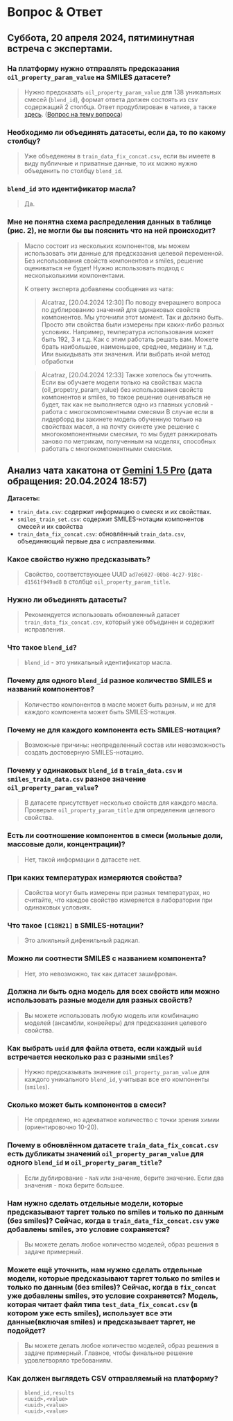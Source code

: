 # Вопрос & Ответ

## Суббота, 20 апреля 2024, пятиминутная встреча с экспертами.

### На платформу нужно отправлять предсказания `oil_property_param_value` на SMILES датасете?

> Нужно предсказать `oil_property_param_value` для 138 уникальных смесей
> (`blend_id`), формат ответа должен состоять из csv содержащий 2 столбца. Ответ
> продублирован в чатике, а также
> [здесь](#как-должен-выглядеть-csv-отправляемый-на-платформу). ([Вопрос на тему
> вопроса](#как-выбрать-uuid-для-файла-ответа-если-каждый-uuid-встречается-несколько-раз-с-разными-smiles))

### Необходимо ли объединять датасеты, если да, то по какому столбцу?
> Уже объеденены в `train_data_fix_concat.csv`, если вы имеете в виду публичные и приватные
> данные, то их можно нужно объеденить по столбцу `blend_id`.


### `blend_id` это идентификатор масла?
> Да.


### Мне не понятна схема распределения данных в таблице (рис. 2), не могли бы вы пояснить что на ней происходит?
> Масло состоит из нескольких компонентов, мы можем использовать эти данные для
> предсказания целевой переменной. Без использования свойств
> компонентов и smiles, решение оцениваться не будет! Нужно использовать
> подход с нескольколькими компонентами.
>
> К ответу эксперта добавлены сообщения из чата:
>
>> Alcatraz, [20.04.2024 12:30] По поводу вчерашнего вопроса по дублированию
> значений для одинаковых свойств компонентов. Мы уточнили этот момент. Так и
> должно быть. Просто эти свойства были измерены при каких-либо разных
> условиях. Например, температура использования может быть 192, 3 и т.д. Как с
> этим работать решать вам. Можете брать наибольшее, наименьшее, среднее,
> медиану и т.д. Или выкидывать эти значения. Или выбрать иной метод обработки
>
>> Alcatraz, [20.04.2024 12:33] Также хотелось бы уточнить. Если вы обучаете
> модели только на свойствах масла (oil_propetry_param_value) без
> использования свойств компонентов и smiles, то такое решение оцениваться не
> будет, так как не выполняется одно из главных условий - работа с
> многокомпонентными смесями В случае если в лидерборд вы закинете модель
> обученную только на свойствах масел, а на почту скинете уже решение с
> многокомпонентными смесями, то мы будет ранжировать заново по метрикам,
> полученным на моделях, способных работать с многокомпонентными смесями.

## Анализ чата хакатона от [Gemini 1.5 Pro](https://aistudio.google.com/app/prompts/new_chat) (дата обращения: 20.04.2024 18:57)

**Датасеты:**
- `train_data.csv`: содержит информацию о смесях и их свойствах.
- `smiles_train_set.csv`: содержит SMILES-нотации компонентов смесей и их свойства
- `train_data_fix_concat.csv`: обновлённый `train_data.csv`, объединяющий первые два с исправлениями.

### Какое свойство нужно предсказывать?
> Свойство, соответствующее UUID `ad7e6027-00b8-4c27-918c-d1561f949ad8` в столбце `oil_property_param_title`.


### Нужно ли объединять датасеты?
> Рекомендуется использовать обновленный датасет `train_data_fix_concat.csv`, который уже объединен и содержит исправления.


### Что такое `blend_id`?
> `blend_id` - это уникальный идентификатор масла.


### Почему для одного `blend_id` разное количество SMILES и названий компонентов?
> Количество компонентов в масле может быть разным, и не для каждого компонента может быть SMILES-нотация.


### Почему не для каждого компонента есть SMILES-нотация?
> Возможные причины: неопределенный состав или невозможность создать достоверную SMILES-нотацию.


### Почему у одинаковых `blend_id` в `train_data.csv` и `smiles_train_data.csv` разное значение `oil_property_param_value`?
> В датасете присутствует несколько свойств для каждого масла. Проверьте `oil_property_param_title` для определения целевого свойства.


### Есть ли соотношение компонентов в смеси (мольные доли, массовые доли, концентрации)?
> Нет, такой информации в датасете нет.


### При каких температурах измеряются свойства?
> Свойства могут быть измерены при разных температурах, но считайте, что каждое свойство измеряется в лаборатории при одинаковых условиях.


### Что такое `[C18H21]` в SMILES-нотации?
> Это алкильный дифенильный радикал.


### Можно ли соотнести SMILES с названием компонента?
> Нет, это невозможно, так как датасет зашифрован.


### Должна ли быть одна модель для всех свойств или можно использовать разные модели для разных свойств?
> Вы можете использовать любую модель или комбинацию моделей (ансамбли, конвейеры) для предсказания целевого свойства.


### Как выбрать `uuid` для файла ответа, если каждый `uuid` встречается несколько раз с разными `smiles`?
> Нужно предсказывать значение `oil_property_param_value` для каждого уникального `blend_id`, учитывая все его компоненты (`smiles`).


### Сколько может быть компонентов в смеси?
> Не определено, но адекватное количество с точки зрения химии (ориентировочно 10-20).


### Почему в обновлённом датасете `train_data_fix_concat.csv` есть дубликаты значений `oil_property_param_value` для одного `blend_id` и `oil_property_param_title`?
> Если дублирование - `NaN` или значение, берите значение. Если два значения - пока берите большее.


### Нам нужно сделать отдельные модели, которые предсказывают таргет только по smiles и только по данным (без smiles)? Сейчас, когда в `train_data_fix_concat.csv` уже добавлены smiles, это условие сохраняется?
> Вы можете делать любое количество моделей, образ решения в задаче примерный.

### Можете ещё уточнить, нам нужно сделать отдельные модели, которые предсказывают таргет только по smiles и только по данным (без smiles)? Сейчас, когда в `fix_concat` уже добавлены smiles, это условие сохраняется? Модель, которая читает файл типа `test_data_fix_concat.csv` (в котором уже есть smiles), использует все эти данные(включая smiles) и предсказывает таргет, не подойдет?
> Вы можете делать любое количество моделей, образ решения в задаче примерный. Главное, чтобы финальное решение удовлетворяло требованиям.

### Как должен выглядеть CSV отправляемый на платформу?
> ```csv
> blend_id,results
> <uuid>,<value>
> <uuid>,<value>
> <uuid>,<value>
> ```